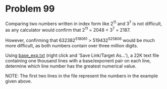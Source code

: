 # Problem 99 #

Comparing two numbers written in index form like 2<sup>11</sup> and
3<sup>7</sup> is not difficult, as any calculator would confirm that
2<sup>11</sup> = 2048 &lt; 3<sup>7</sup> = 2187.

However, confirming that 632382<sup>518061</sup> &gt; 519432<sup>525806</sup>
would be much more difficult, as both numbers contain over three million digits.

Using [base_exp.txt](../../../raw/master/problems/data/base_exp.txt) (right
click and 'Save Link/Target As...'), a 22K text file containing one thousand
lines with a base/exponent pair on each line, determine which line number has
the greatest numerical value.

NOTE: The first two lines in the file represent the numbers in the example given
above.
